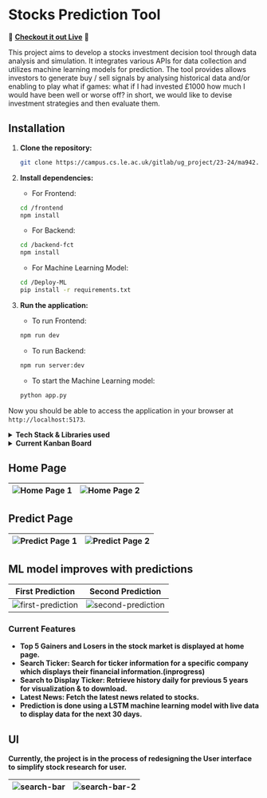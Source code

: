 # Stocks Prediction Tool
🚀 **[Checkout it out Live](https://stocks-prediction-app.pages.dev/)** 🚀

This project aims to develop a stocks investment decision tool through data analysis and simulation. It integrates various APIs for data collection and utilizes machine learning models for prediction. The tool provides allows investors to generate buy / sell signals by analysing historical data and/or enabling to play what if games: what if I had invested £1000 how much I would have been well or worse off? in short, we would like to devise investment strategies and then evaluate them.


## Installation

1. **Clone the repository:**
    ```bash
    git clone https://campus.cs.le.ac.uk/gitlab/ug_project/23-24/ma942.git
    ```

2. **Install dependencies:**
   - For Frontend:
    ```bash
    cd /frontend
    npm install
    ```

   - For Backend:
    ```bash
    cd /backend-fct
    npm install
    ```

   - For Machine Learning Model:
    ```bash
    cd /Deploy-ML
    pip install -r requirements.txt
    ```

3. **Run the application:**

   - To run Frontend:
    ```bash
    npm run dev
    ```

   - To run Backend:
    ```bash
    npm run server:dev
    ```

   - To start the Machine Learning model:
    ```bash
    python app.py
    ```

Now you should be able to access the application in your browser at `http://localhost:5173`.



<details>
<summary> <strong>Tech Stack & Libraries used <strong></summary>
  
## Languages
- <img src="https://upload.wikimedia.org/wikipedia/commons/4/4c/Typescript_logo_2020.svg" alt="TypeScript Logo" width="20" height="20"> TypeScript
- <img src="https://upload.wikimedia.org/wikipedia/commons/c/c3/Python-logo-notext.svg" alt="Python Logo" width="20" height="20"> Python

## **Front End**
- React (Typescript)

## **Back End**
- Node.js (Typescript)

## To Transfer API data from **frontend** to **Machine learning model**
- Flask (Python) was used to receive data from React 

## APIs Used
- [Twelve Data](https://twelvedata.com/)
- [Polygon.io ](https://polygon.io/)
- [financialmodelingprep.com](https://site.financialmodelingprep.com/)

### Visualization Libraries
The project utilizes Recharts and Charts.js libraries for visualizing data, enabling users to interpret trends and patterns effectively.
- [Recharts](https://recharts.org/en-US/)
- [Charts.js](https://www.chartjs.org/)


</details>

<details>

<summary> <strong>Current Kanban Board <strong></summary>


![image](https://github.com/MabroorA/stocks-prediction-app/assets/109113298/015e1551-9fac-479a-8532-2b90b8f2817b)


</details>

## Home Page


| ![Home Page 1](https://github.com/MabroorA/stocks-prediction-app/assets/109113298/d6508b6d-5a6c-4f0f-9a6f-73b8b5e2bd98) | ![Home Page 2](https://github.com/MabroorA/stocks-prediction-app/assets/109113298/ed34c751-ed43-4da7-8a86-7b4933a9c160) |
|---|---|



## Predict Page


| ![Predict Page 1](https://github.com/MabroorA/stocks-prediction-app/assets/109113298/1689c05f-ae99-4fa1-8520-a68ce0bb9199) | ![Predict Page 2](https://github.com/MabroorA/stocks-prediction-app/assets/109113298/e5682472-009c-4844-ae53-e9bb2dfc450b) |
|---|---|

## ML model improves with predictions
| **First Prediction** | **Second Prediction** |
|---------------------|----------------------|
| ![first-prediction](https://github.com/MabroorA/stocks-prediction-app/assets/109113298/c458b9b1-6ca4-4f33-ab7b-0a1cbe7ef596) | ![second-prediction](https://github.com/MabroorA/stocks-prediction-app/assets/109113298/6b8cd2b9-a33b-48d9-857b-bee8d0d6c59b) |



### Current Features
- Top 5 Gainers and Losers in the stock market is displayed at home page.
- Search Ticker: Search for ticker information for a specific company which displays their financial information.(inprogress)
- Search to Display Ticker: Retrieve history daily for previous 5 years for visualization & to download.
- Latest News: Fetch the latest news related to stocks.
- Prediction is done using a LSTM machine learning model with live data to display data for the next 30 days. 
## UI
Currently, the project is in the process of redesigning the User interface to simplify stock research for user.

| ![search-bar](https://github.com/MabroorA/stocks-prediction-app/assets/109113298/18f9aa5a-b420-4d62-9109-a4e5cd9b924c) | ![search-bar-2](https://github.com/MabroorA/stocks-prediction-app/assets/109113298/9720c39b-dad9-489a-9f72-ee6af21f60b7) |
|---|---|


